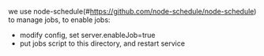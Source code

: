 we use node-schedule(#https://github.com/node-schedule/node-schedule) to manage jobs, 
to enable jobs:
- modify config, set server.enableJob=true
- put jobs script to this directory, and restart service
